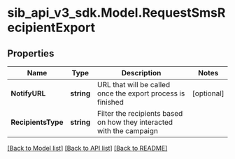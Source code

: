 # sib_api_v3_sdk.Model.RequestSmsRecipientExport
## Properties

Name | Type | Description | Notes
------------ | ------------- | ------------- | -------------
**NotifyURL** | **string** | URL that will be called once the export process is finished | [optional] 
**RecipientsType** | **string** | Filter the recipients based on how they interacted with the campaign | 

[[Back to Model list]](../README.md#documentation-for-models) [[Back to API list]](../README.md#documentation-for-api-endpoints) [[Back to README]](../README.md)

